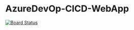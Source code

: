 # AzureDevOp-CICD-WebApp

[![Board Status](https://dev.azure.com/tangellasupraja/541492dd-88f4-4504-968a-3075d1512adf/d49aa5e0-5f96-4071-aa91-bcb79020faef/_apis/work/boardbadge/8cdc6449-d032-485e-8763-b3948b2beb3b)](https://dev.azure.com/tangellasupraja/541492dd-88f4-4504-968a-3075d1512adf/_boards/board/t/d49aa5e0-5f96-4071-aa91-bcb79020faef/Issues/)

